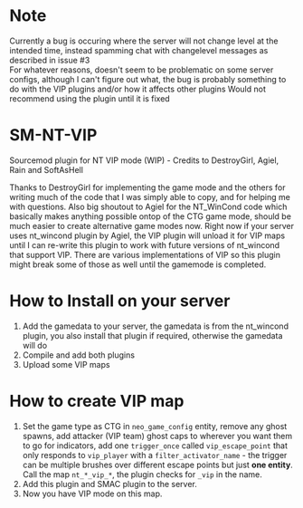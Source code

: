 # Note
Currently a bug is occuring where the server will not change level at the intended time, instead spamming chat with changelevel messages as described in issue #3  
For whatever reasons, doesn't seem to be problematic on some server configs, although I can't figure out what, the bug is probably something to do with the VIP plugins and/or how it affects other plugins
Would not recommend using the plugin until it is fixed
  
# SM-NT-VIP
Sourcemod plugin for NT VIP mode (WIP) - Credits to DestroyGirl, Agiel, Rain and SoftAsHell

Thanks to DestroyGirl for implementing the game mode and the others for writing much of the code that I was simply able to copy, and for helping me with questions. Also big shoutout to Agiel for the NT_WinCond code which basically makes anything possible ontop of the CTG game mode, should be much easier to create alternative game modes now. Right now if your server uses nt_wincond plugin by Agiel, the VIP plugin will unload it for VIP maps until I can re-write this plugin to work with future versions of nt_wincond that support VIP.
There are various implementations of VIP so this plugin might break some of those as well until the gamemode is completed.

# How to Install on your server
1) Add the gamedata to your server, the gamedata is from the nt_wincond plugin, you also install that plugin if required, otherwise the gamedata will do
2) Compile and add both plugins
3) Upload some VIP maps

# How to create VIP map
1) Set the game type as CTG in `neo_game_config` entity, remove any ghost spawns, add attacker (VIP team) ghost caps to wherever you want them to go for indicators, add one `trigger_once` called `vip_escape_point` that only responds to `vip_player` with a `filter_activator_name` - the trigger can be multiple brushes over different escape points but just **one entity**. Call the map `nt_*_vip_*`, the plugin checks for `_vip` in the name.
2) Add this plugin and SMAC plugin to the server.
3) Now you have VIP mode on this map.
